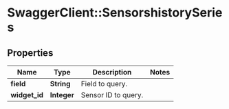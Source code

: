 # SwaggerClient::SensorshistorySeries

## Properties
Name | Type | Description | Notes
------------ | ------------- | ------------- | -------------
**field** | **String** | Field to query. | 
**widget_id** | **Integer** | Sensor ID to query. | 


